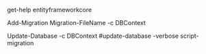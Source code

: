 get-help entityframeworkcore

Add-Migration Migration-FileName -c DBContext

Update-Database -c DBContext  #update-database -verbose  script-migration